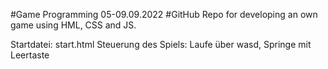 #Game Programming 05-09.09.2022
#GitHub Repo for developing an own game using HML, CSS and JS.

Startdatei: start.html
Steuerung des Spiels: Laufe über wasd, Springe mit Leertaste
